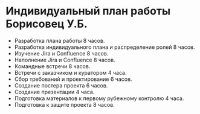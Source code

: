 # Индивидуальный план работы Борисовец У.Б. 

- Разработка плана работы 8 часов. 
- Разработка индивидуального плана и распределение ролей 8 часов.
- Изучение Jira и Confluence 8 часов. 
- Наполнение Jira и Confluence 8 часов.
- Командные встречи 8 часов. 
- Встречи с заказчиком и куратором 4 часа. 
- Сбор требований и проектирование 6 часов. 
- Создание постера проекта 6 часов. 
- Создание презентации 4 часа. 
- Подготовка материалов к первому рубежному контролю 4 часа.
- Подготовка к защите проекта 8 часов. 
